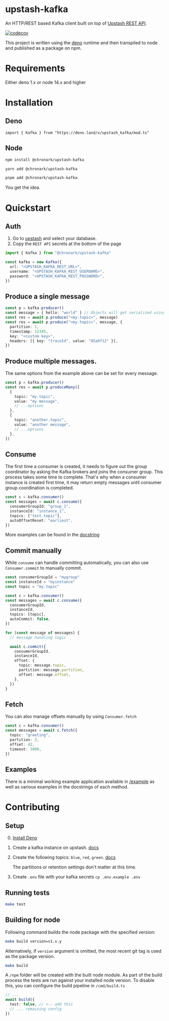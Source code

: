 # upstash-kafka

An HTTP/REST based Kafka client built on top of
[Upstash REST API](https://docs.upstash.com/kafka/rest).

[![codecov](https://codecov.io/gh/chronark/upstash-kafka/branch/main/graph/badge.svg?token=BBJ1FCHPF0)](https://codecov.io/gh/chronark/upstash-kafka)

This project is written using the [deno](https://deno.land/) runtime and then
transpiled to node and published as a package on npm.

# Requirements

Either deno 1.x or node 14.x and higher

# Installation

## Deno

```
import { Kafka } from "https://deno.land/x/upstash_kafka/mod.ts"
```

## Node

```bash
npm install @chronark/upstash-kafka
```

```bash
yarn add @chronark/upstash-kafka
```

```bash
pnpm add @chronark/upstash-kafka
```

You get the idea.

# Quickstart

## Auth

1. Go to [upstash](https://console.upstash.com/kafka) and select your database.
2. Copy the `REST API` secrets at the bottom of the page

```typescript
import { Kafka } from "@chronark/upstash-kafka"

const kafka = new Kafka({
  url: "<UPSTASH_KAFKA_REST_URL>",
  username: "<UPSTASH_KAFKA_REST_USERNAME>",
  password: "<UPSTASH_KAFKA_REST_PASSWORD>",
})
```

## Produce a single message

```typescript
const p = kafka.producer()
const message = { hello: "world" } // Objects will get serialized using `JSON.stringify`
const res = await p.produce("<my.topic>", message)
const res = await p.produce("<my.topic>", message, {
  partition: 1,
  timestamp: 12345,
  key: "<custom key>",
  headers: [{ key: "traceId", value: "85a9f12" }],
})
```

## Produce multiple messages.

The same options from the example above can be set for every message.

```typescript
const p = kafka.producer()
const res = await p.produceMany([
  {
    topic: "my.topic",
    value: "my message",
    // ...options
  },
  {
    topic: "another.topic",
    value: "another message",
    // ...options
  },
])
```

## Consume

The first time a consumer is created, it needs to figure out the group
coordinator by asking the Kafka brokers and joins the consumer group. This
process takes some time to complete. That's why when a consumer instance is
created first time, it may return empty messages until consumer group
coordination is completed.

```typescript
const c = kafka.consumer()
const messages = await c.consume({
  consumerGroupId: "group_1",
  instanceId: "instance_1",
  topics: ["test.topic"],
  autoOffsetReset: "earliest",
})
```

More examples can be found in the
[docstring](https://github.com/chronark/upstash-kafka/blob/main/pkg/consumer.ts#L265)

## Commit manually

While `consume` can handle committing automatically, you can also use
`Consumer.commit` to manually commit.

```typescript
const consumerGroupId = "mygroup"
const instanceId = "myinstance"
const topic = "my.topic"

const c = kafka.consumer()
const messages = await c.consume({
  consumerGroupId,
  instanceId,
  topics: [topic],
  autoCommit: false,
})

for (const message of messages) {
  // message handling logic

  await c.commit({
    consumerGroupId,
    instanceId,
    offset: {
      topic: message.topic,
      partition: message.partition,
      offset: message.offset,
    },
  })
}
```

## Fetch

You can also manage offsets manually by using `Consumer.fetch`

```typescript
const c = kafka.consumer()
const messages = await c.fetch({
  topic: "greeting",
  partition: 3,
  offset: 42,
  timeout: 1000,
})
```

## Examples

There is a minimal working example application available in
[/example](https://github.com/chronark/upstash-kafka/tree/main/example) as well
as various examples in the docstrings of each method.

# Contributing

## Setup

0. [Install Deno](https://deno.land/#installation)

1. Create a kafka instance on upstash.
   [docs](https://docs.upstash.com/kafka#create-a-kafka-cluster)
2. Create the following topics: `blue`, `red`, `green`.
   [docs](https://docs.upstash.com/kafka#create-a-topic)

   The partitions or retention settings don't matter at this time.

3. Create `.env` file with your kafka secrets `cp .env.example .env`

## Running tests

```bash
make test
```

## Building for node

Following command builds the node package with the specified version:

```bash
make build version=v1.x.y
```

Alternatively, if `version` argument is omitted, the most recent git tag is used
as the package version.

```bash
make build
```

A `/npm` folder will be created with the built node module. As part of the build
process the tests are run against your installed node version. To disable this,
you can configure the build pipeline in `/cmd/build.ts`

```typescript
// ...
await build({
  test: false, // <-- add this
  // ... remaining config
})
```
